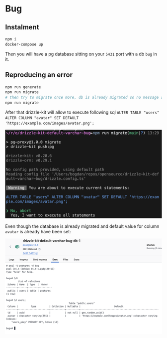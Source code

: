 # Bug

## Instalment
```bash
npm i
docker-compose up
```
Then you will have a pg database sitting on your `5431` port with a db `bug` in it.

## Reproducing an error
```bash
npm run generate
npm run migrate
# then try to migrate once more, db is already migrated so no message should appear or changes be made
npm run migrate
```
After that drizzle-kit will allow to execute following sql `ALTER TABLE "users" ALTER COLUMN "avatar" SET DEFAULT 'https://example.com/images/avatar.png';`

![repeated sql](images/repeatedSql.png)

Even though the database is already migrated and default value for column `avatar` is already have been set:

![db state](images/dbState.png)
